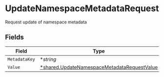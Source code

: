 # UpdateNamespaceMetadataRequest

Request update of namespace metadata


## Fields

| Field                                                                                                            | Type                                                                                                             | Required                                                                                                         | Description                                                                                                      |
| ---------------------------------------------------------------------------------------------------------------- | ---------------------------------------------------------------------------------------------------------------- | ---------------------------------------------------------------------------------------------------------------- | ---------------------------------------------------------------------------------------------------------------- |
| `MetadataKey`                                                                                                    | **string*                                                                                                        | :heavy_minus_sign:                                                                                               | N/A                                                                                                              |
| `Value`                                                                                                          | [*shared.UpdateNamespaceMetadataRequestValue](../../../pkg/models/shared/updatenamespacemetadatarequestvalue.md) | :heavy_minus_sign:                                                                                               | N/A                                                                                                              |
